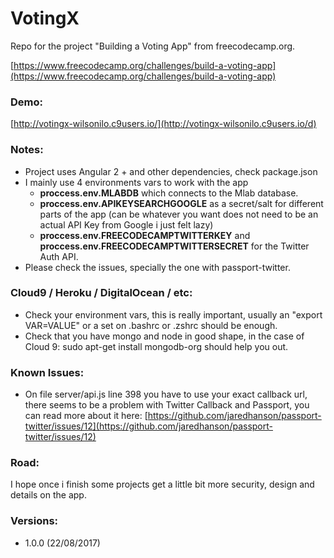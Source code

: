 # VotingX

Repo for the project "Building a Voting App" from freecodecamp.org.

[https://www.freecodecamp.org/challenges/build-a-voting-app](https://www.freecodecamp.org/challenges/build-a-voting-app)

### Demo:
[http://votingx-wilsonilo.c9users.io/](http://votingx-wilsonilo.c9users.io/d)

### Notes:
* Project uses Angular 2 + and other dependencies, check package.json
* I mainly use 4 environments vars to work with the app
	*  **proccess.env.MLABDB** which connects to the Mlab database.
	*  **proccess.env.APIKEYSEARCHGOOGLE** as a secret/salt for different parts of the app (can be whatever you want does not need to be an actual API Key from Google i just felt lazy)
	*  **proccess.env.FREECODECAMPTWITTERKEY** and **proccess.env.FREECODECAMPTWITTERSECRET** for the Twitter Auth API.   
*  Please check the issues, specially the one with passport-twitter.

### Cloud9 / Heroku / DigitalOcean / etc:
* Check your environment vars, this is really important, usually an "export VAR=VALUE" or a set on .bashrc or .zshrc should be enough.
* Check that you have mongo and node in good shape, in the case of Cloud 9: sudo apt-get install mongodb-org should help you out. 


### Known Issues:
* On file server/api.js line 398 you have to use your exact callback url, there seems to be a problem with Twitter Callback and Passport, you can read more about it here: [https://github.com/jaredhanson/passport-twitter/issues/12](https://github.com/jaredhanson/passport-twitter/issues/12)
	
### Road:

I hope once i finish some projects get a little bit more security, design and details on the app.

### Versions:

* 1.0.0 (22/08/2017)